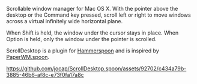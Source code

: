 Scrollable window manager for Mac OS X.  With the pointer above the
desktop or the Command key pressed, scroll left or right to move
windows across a virtual infinitely wide horizontal plane.

When Shift is held, the window under the cursor stays in place.
When Option is held, only the window under the pointer is scrolled.

ScrollDesktop is a plugin for [Hammerspoon] and is inspired by
[PaperWM.spoon].

[Hammerspoon]: https://www.hammerspoon.org/
[PaperWM.spoon]: https://github.com/mogenson/PaperWM.spoon

https://github.com/jocap/ScrollDesktop.spoon/assets/92702/c434a79b-3885-46b6-af8c-e73f0fa17a8c
